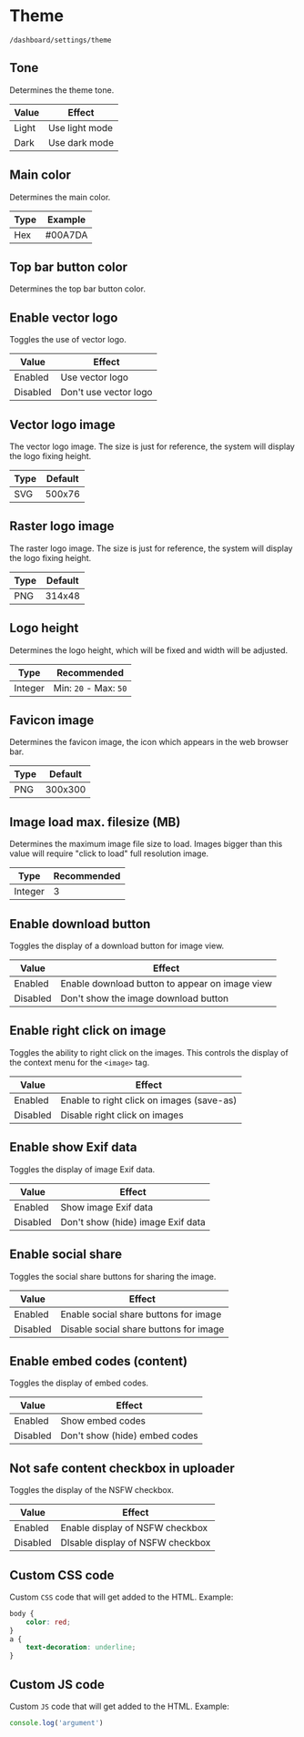 # Theme

`/dashboard/settings/theme`

## Tone

Determines the theme tone.

| Value  | Effect  |
|---|---|
| Light  | Use light mode  |
| Dark  | Use dark mode  |

## Main color

Determines the main color.

| Type  | Example  |
|---|---|
| Hex  | #00A7DA  |

## Top bar button color

Determines the top bar button color.

## Enable vector logo

Toggles the use of vector logo.

| Value  | Effect  |
|---|---|
| Enabled  | Use vector logo  |
| Disabled  | Don't use vector logo  |

## Vector logo image

The vector logo image. The size is just for reference, the system will display the logo fixing height.

| Type  | Default  |
|---|---|
| SVG  | 500x76 |

## Raster logo image

The raster logo image. The size is just for reference, the system will display the logo fixing height.

| Type  | Default  |
|---|---|
| PNG  | 314x48 |

## Logo height

Determines the logo height, which will be fixed and width will be adjusted.

| Type  | Recommended  |
|---|---|
| Integer  | Min: `20` - Max: `50` |

## Favicon image

Determines the favicon image, the icon which appears in the web browser bar.

| Type  | Default  |
|---|---|
| PNG  | 300x300 |

## Image load max. filesize (MB)

Determines the maximum image file size to load. Images bigger than this value will require "click to load" full resolution image.

| Type  | Recommended  |
|---|---|
| Integer  | 3 |

## Enable download button

Toggles the display of a download button for image view.

| Value  | Effect  |
|---|---|
| Enabled  | Enable download button to appear on image view  |
| Disabled | Don't show the image download button  |

## Enable right click on image

Toggles the ability to right click on the images. This controls the display of the context menu for the `<image>` tag.

| Value  | Effect  |
|---|---|
| Enabled  | Enable to right click on images (save-as) |
| Disabled | Disable right click on images  |

## Enable show Exif data

Toggles the display of image Exif data.

| Value  | Effect  |
|---|---|
| Enabled  | Show image Exif data  |
| Disabled | Don't show (hide) image Exif data |

## Enable social share

Toggles the social share buttons for sharing the image.

| Value  | Effect  |
|---|---|
| Enabled  | Enable social share buttons for image  |
| Disabled | Disable social share buttons for image  |

## Enable embed codes (content)

Toggles the display of embed codes.

| Value  | Effect  |
|---|---|
| Enabled  | Show embed codes  |
| Disabled | Don't show (hide) embed codes  |

## Not safe content checkbox in uploader

Toggles the display of the NSFW checkbox.

| Value  | Effect  |
|---|---|
| Enabled  | Enable display of NSFW checkbox  |
| Disabled | DIsable display of NSFW checkbox |

## Custom CSS code

Custom `CSS` code that will get added to the HTML. Example:

```css
body {
    color: red;
}
a {
    text-decoration: underline;
}
```

## Custom JS code

Custom `JS` code that will get added to the HTML. Example:

```js
console.log('argument')
```
